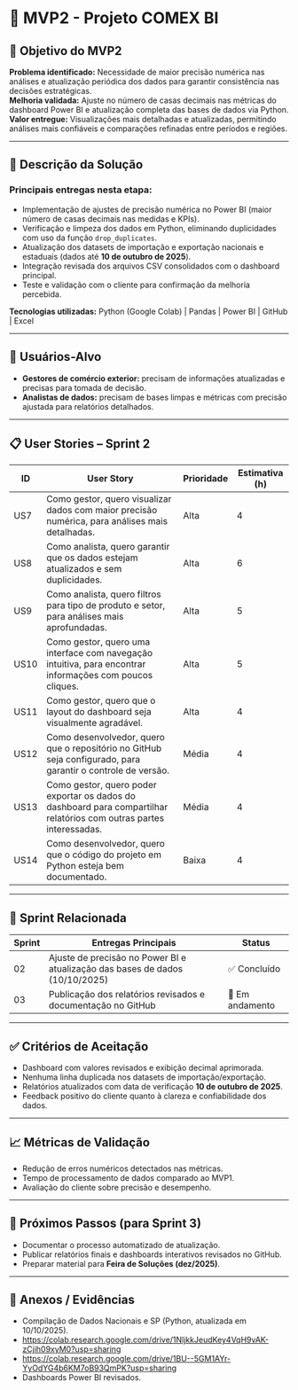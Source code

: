# 🧠 MVP2 - Projeto COMEX BI

## 🎯 Objetivo do MVP2

**Problema identificado:** Necessidade de maior precisão numérica nas análises e atualização periódica dos dados para garantir consistência nas decisões estratégicas.  
**Melhoria validada:** Ajuste no número de casas decimais nas métricas do dashboard Power BI e atualização completa das bases de dados via Python.  
**Valor entregue:** Visualizações mais detalhadas e atualizadas, permitindo análises mais confiáveis e comparações refinadas entre períodos e regiões.

---

## 🧩 Descrição da Solução

### Principais entregas nesta etapa:
- Implementação de ajustes de precisão numérica no Power BI (maior número de casas decimais nas medidas e KPIs).  
- Verificação e limpeza dos dados em Python, eliminando duplicidades com uso da função `drop_duplicates`.  
- Atualização dos datasets de importação e exportação nacionais e estaduais (dados até **10 de outubro de 2025**).  
- Integração revisada dos arquivos CSV consolidados com o dashboard principal.  
- Teste e validação com o cliente para confirmação da melhoria percebida.

**Tecnologias utilizadas:** Python (Google Colab) | Pandas | Power BI | GitHub | Excel

---

## 👥 Usuários-Alvo

- **Gestores de comércio exterior:** precisam de informações atualizadas e precisas para tomada de decisão.  
- **Analistas de dados:** precisam de bases limpas e métricas com precisão ajustada para relatórios detalhados.  

---

## 📋 User Stories – Sprint 2

| ID | User Story | Prioridade | Estimativa (h) |
|----|-------------|-------------|----------------|
| US7 | Como gestor, quero visualizar dados com maior precisão numérica, para análises mais detalhadas. | Alta | 4 |
| US8 | Como analista, quero garantir que os dados estejam atualizados e sem duplicidades. | Alta | 6 |
| US9 | Como analista, quero filtros para tipo de produto e setor, para análises mais aprofundadas. | Alta | 5 |
| US10 | Como gestor, quero uma interface com navegação intuitiva, para encontrar informações com poucos cliques. | Alta | 5 |
| US11 | Como gestor, quero que o layout do dashboard seja visualmente agradável. | Alta | 4 |
| US12 | Como desenvolvedor, quero que o repositório no GitHub seja configurado, para garantir o controle de versão. | Média | 4 |
| US13 | Como gestor, quero poder exportar os dados do dashboard para compartilhar relatórios com outras partes interessadas. | Média | 4 |
| US14 | Como desenvolvedor, quero que o código do projeto em Python esteja bem documentado. | Baixa | 4 |

---

## 📅 Sprint Relacionada

| Sprint | Entregas Principais | Status |
|--------|----------------------|--------|
| 02 | Ajuste de precisão no Power BI e atualização das bases de dados (10/10/2025) | ✅ Concluído |
| 03 | Publicação dos relatórios revisados e documentação no GitHub | 🔄 Em andamento |

---

## ✅ Critérios de Aceitação

- Dashboard com valores revisados e exibição decimal aprimorada.  
- Nenhuma linha duplicada nos datasets de importação/exportação.  
- Relatórios atualizados com data de verificação **10 de outubro de 2025**.  
- Feedback positivo do cliente quanto à clareza e confiabilidade dos dados.  

---

## 📈 Métricas de Validação

- Redução de erros numéricos detectados nas métricas.  
- Tempo de processamento de dados comparado ao MVP1.  
- Avaliação do cliente sobre precisão e desempenho.  

---

## 🚀 Próximos Passos (para Sprint 3)

- Documentar o processo automatizado de atualização.  
- Publicar relatórios finais e dashboards interativos revisados no GitHub.  
- Preparar material para **Feira de Soluções (dez/2025)**.  

---

## 📎 Anexos / Evidências

- Compilação de Dados Nacionais e SP (Python, atualizada em 10/10/2025).
- https://colab.research.google.com/drive/1NljkkJeudKey4VqH9vAK-zCjih09xyM0?usp=sharing
- https://colab.research.google.com/drive/1BU--5GM1AYr-YyOdYG4b6KM7oB93QmPK?usp=sharing
- Dashboards Power BI revisados.   
